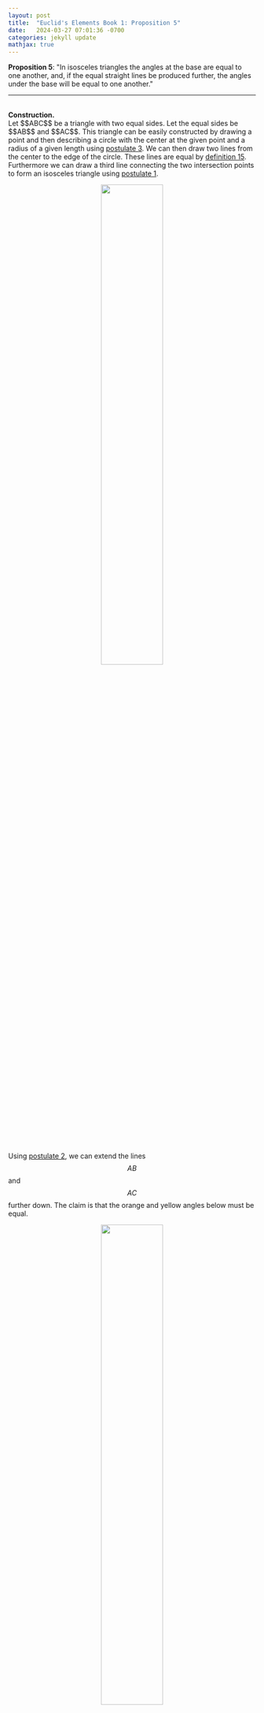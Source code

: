 ```yaml
---
layout: post
title:  "Euclid's Elements Book 1: Proposition 5"
date:   2024-03-27 07:01:36 -0700
categories: jekyll update
mathjax: true
---
```

<b>Proposition 5</b>: "In isosceles triangles the angles at the base are equal to one another, and, if the equal straight lines be produced further, the angles under the base will be equal to one another."
<br>
<hr>
<!----------------------------------------------------------------------->
<br>
<b>Construction.</b><br>
Let $$ABC$$ be a triangle with two equal sides. Let the equal sides be $$AB$$ and $$AC$$. This triangle can be easily constructed by drawing a point and then describing a circle with the center at the given point and a radius of a given length using <a href="https://strncat.github.io/jekyll/update/2024/03/20/euclid-book1-postulates.html">postulate 3</a>. We can then draw two lines from the center to the edge of the circle. These lines are equal by <a href="https://strncat.github.io/jekyll/update/2024/03/19/euclid-book1-definitions.html">definition 15</a>. Furthermore we can draw a third line connecting the two intersection points to form an isosceles triangle using <a href="https://strncat.github.io/jekyll/update/2024/03/20/euclid-book1-postulates.html">postulate 1</a>. 

<p style="text-align:center;"><img src="{{ site.url }}/assets/math/euclid/pr5/0.png" width="50%" class="center"></p>


Using <a href="https://strncat.github.io/jekyll/update/2024/03/20/euclid-book1-postulates.html">postulate 2</a>, we can extend the lines $$AB$$ and $$AC$$ further down. The claim is that the orange and yellow angles below must be equal.

<p style="text-align:center;"><img src="{{ site.url }}/assets/math/euclid/pr5/1.png" width="50%" class="center"></p>

Define some point arbitrarily chosen along the extended line that we drew from point $$B$$. Let this point be $$E$$. Using <a href="https://strncat.github.io/jekyll/update/2024/03/23/euclid-book1-pr2.html">proposition 2</a>, we can define point $$D$$ on the other side such that $$BE = CD$$. 

<p style="text-align:center;"><img src="{{ site.url }}/assets/math/euclid/pr5/2.png" width="50%" class="center"></p>


Using <a href="https://strncat.github.io/jekyll/update/2024/03/20/euclid-book1-postulates.html">postulate 1</a>, connect the lines between the points $$C$$ and $$E$$ and then again between the points $$B$$ and $$D$$. 

<p style="text-align:center;"><img src="{{ site.url }}/assets/math/euclid/pr5/3.png" width="50%" class="center"></p>


<b>Proof.</b><br>
In the shaded triangles $$AEC$$ and $$ADB$$, first, the triangles share an angle $$A$$. Second, $$AC = AB$$ by construction. Third, $$AE = AD$$. This is because $$AB = AC$$ and $$BE = CD$$ (both by construction). Therefore $$AB + BE = AC + CD$$ and so $$AE = AD$$ by <a href="https://strncat.github.io/jekyll/update/2024/03/21/euclid-book1-common-notions.html">common notion 2</a> (if equals are added to equal parts, then the wholes are equal). Since we have one angle and the two sides connecting it all equal then we can conclude that by <a href="https://strncat.github.io/jekyll/update/2024/03/25/euclid-book1-pr4.html">proposition 4</a>, the triangles are equal. 

<p style="text-align:center;"><img src="{{ site.url }}/assets/math/euclid/pr5/4.png" width="80%" class="center"></p>

Consequently, the highlighted angles below are equal. Namely $$\angle ACE = \angle ABD = \alpha$$ and $$\angle AEC = \angle ADB$$. Furthermore, the blue lines are also equal, namely $$BD = CE$$.


<p style="text-align:center;"><img src="{{ site.url }}/assets/math/euclid/pr5/5.png" width="80%" class="center"></p>

Next, consider the triangles $$BEC$$ and $$BCD$$ below. We claim that the triangles are also equal. To see this, we know that angles $$\angle AEC = \angle ADB$$ are equal (previously proven above). We also know that the sides $$BD$$ and $$CE$$ are also equal. lastly, $$CD = $$BE$$ by construction. Therefore, these triangles are also equal in all respects by <a href="https://strncat.github.io/jekyll/update/2024/03/25References/euclid-book1-pr4.html">proposition 4</a>. 


<p style="text-align:center;"><img src="{{ site.url }}/assets/math/euclid/pr5/6.png" width="80%" class="center"></p>


Consequently, the highlighted angles will be equal, $$\angle BCE = \angle CBD = \beta$$ and $$\angle EBC = \angle BCD = \gamma$$. 

<p style="text-align:center;"><img src="{{ site.url }}/assets/math/euclid/pr5/7.png" width="80%" class="center"></p>

So far we've proven $$\angle ACE = \angle ABD = \alpha$$ and $$\angle BCE = \angle CBD = \beta$$.  Therefore, the internal angles $$ACB$$ and $$ABD$$ are equal due to <a href="https://strncat.github.io/jekyll/update/2024/03/21/euclid-book1-common-notions.html">common notion 3</a> (If equals be taken away from equals the remainders will be equal). Furthermore, we also proved that $$\angle EBC = \angle BCD = \gamma$$. Therefore the external angles are also equal by using <a href="https://strncat.github.io/jekyll/update/2024/03/21/euclid-book1-common-notions.html">common notion 2</a> (If equals be added to equals, the wholes are equal). 

<p style="text-align:center;"><img src="{{ site.url }}/assets/math/euclid/pr5/8.png" width="50%" class="center"></p>

<br>
<hr>
<!----------------------------------------------------------------------->
<br>
<b>Thoughts:</b> -
<br>

<br>
<hr>
<!----------------------------------------------------------------------->
<br>
<b>References:</b>
<ul>
<li><a href="https://www.amazon.com/dp/B09ZYVSSTP/ref=sspa_dk_detail_0?psc=1&pd_rd_i=B09ZYVSSTP&pd_rd_w=c4vZJ&content-id=amzn1.sym.f734d1a2-0bf9-4a26-ad34-2e1b969a5a75&pf_rd_p=f734d1a2-0bf9-4a26-ad34-2e1b969a5a75&pf_rd_r=WK3ER8B42S7VAPMGWWPZ&pd_rd_wg=8i8vz&pd_rd_r=789c12b3-868b-4990-85da-a643782719d6&sp_csd=d2lkZ2V0TmFtZT1zcF9kZXRhaWw">Oliver Byrne's Elements of Euclid</a></li>
<li><a href="https://www.youtube.com/watch?v=Bzm9Db1Lsek">Proposition 5 video</a></li>
</ul>


